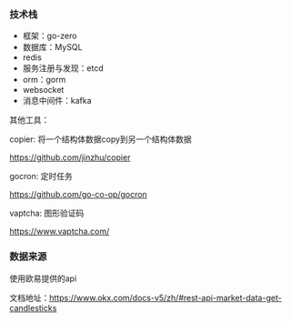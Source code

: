 


### 技术栈
* 框架：go-zero
* 数据库：MySQL
* redis
* 服务注册与发现：etcd
* orm：gorm
* websocket
* 消息中间件：kafka

其他工具：

copier: 将一个结构体数据copy到另一个结构体数据

https://github.com/jinzhu/copier
  
gocron: 定时任务

  https://github.com/go-co-op/gocron

vaptcha: 图形验证码

  https://www.vaptcha.com/



### 数据来源
 使用欧易提供的api

 文档地址：https://www.okx.com/docs-v5/zh/#rest-api-market-data-get-candlesticks
 